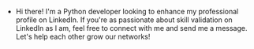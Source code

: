 - Hi there! I'm a Python developer looking to enhance my professional profile on LinkedIn. If you're as passionate about skill validation on LinkedIn as I am, feel free to connect with me and send me a message. Let's help each other grow our networks!
<!--- 
Julianidiego/Julianidiego is a ✨ special ✨ repository because its `README.md` (this file) appears on your GitHub profile.
You can click the Preview link to take a look at your changes.
--->
